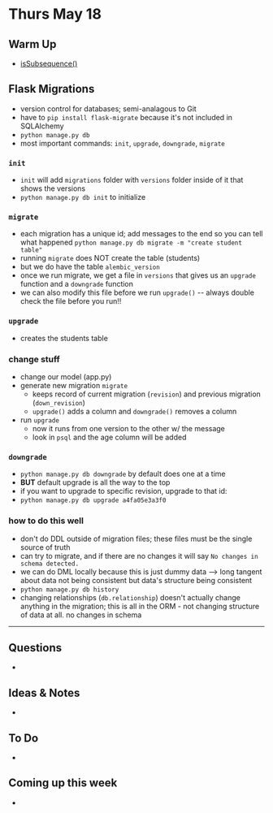 # Thurs May 18

## Warm Up

* [isSubsequence()](https://repl.it/student/submissions/1007547)

## Flask Migrations

* version control for databases; semi-analagous to Git
* have to `pip install flask-migrate` because it's not included in SQLAlchemy
* `python manage.py db` 
* most important commands: `init`, `upgrade`, `downgrade`, `migrate`

### `init`

* `init` will add `migrations` folder with `versions` folder inside of it that shows the versions
* `python manage.py db init` to initialize

### `migrate`

* each migration has a unique id; add messages to the end so you can tell what happened `python manage.py db migrate -m "create student table"` 
* running `migrate` does NOT create the table (students)
* but we do have the table `alembic_version`
* once we run migrate, we get a file in `versions` that gives us an `upgrade` function and a `downgrade` function 
* we can also modify this file before we run `upgrade()` -- always double check the file before you run!! 

### `upgrade`

* creates the students table

### change stuff

* change our model (app.py)
* generate new migration `migrate`
	* keeps record of current migration (`revision`) and previous migration (`down_revision`)
	* `upgrade()` adds a column and `downgrade()` removes a column
* run `upgrade`
	* now it runs from one version to the other w/ the message
	* look in `psql` and the age column will be added

### `downgrade`
	
* `python manage.py db downgrade` by default does one at a time
* **BUT** default upgrade is all the way to the top
* if you want to upgrade to specific revision, upgrade to that id: 
* `python manage.py db upgrade a4fa05e3a3f0`

### how to do this well

* don't do DDL outside of migration files; these files must be the single source of truth
* can try to migrate, and if there are no changes it will say `No changes in schema detected.`
* we can do DML locally because this is just dummy data --> long tangent about data not being consistent but data's structure being consistent
* `python manage.py db history`
* changing relationships (`db.relationship`) doesn't actually change anything in the migration; this is all in the ORM - not changing structure of data at all. no changes in schema


************************************

## Questions 

* 

## Ideas & Notes

* 

## To Do

* 

## Coming up this week

* 

